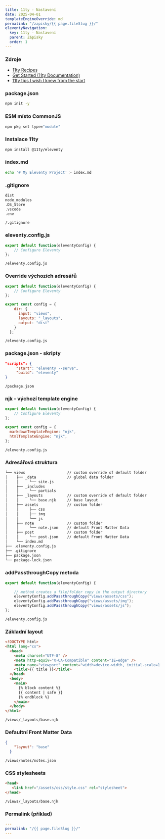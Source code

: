 ```yaml
---
title: 11ty - Nastavení
date: 2025-04-01
templateEngineOverride: md
permalink: "/zapisky/{{ page.fileSlug }}/"
eleventyNavigation:
  key: 11ty - Nastavení
  parent: Zápisky
  order: 1
---
```

### Zdroje
- [11ty Recipes](https://11ty.recipes)
- [Get Started (11ty Documentation)](https://www.11ty.dev/docs/)
- [11ty tips I wish I knew from the start](https://davidea.st/articles/11ty-tips-i-wish-i-knew-from-the-start/)
### package.json
```bash
npm init -y
```
### ESM místo CommonJS
```bash
npm pkg set type="module"
```
### Instalace 11ty
```bash
npm install @11ty/eleventy
```
### index.md
```bash
echo '# My Eleventy Project' > index.md
```
### .gitignore
```txt
dist          
node_modules
.DS_Store
.vscode
.env
```
`/.gitignore`
### eleventy.config.js
```js
export default function(eleventyConfig) {
	// Configure Eleventy
};
```
`/eleventy.config.js`
### Override výchozích adresářů
```js
export default function(eleventyConfig) {
	// Configure Eleventy
};

export const config = {
    dir: {
      input: "views",  
      layouts: "_layouts",
      output: "dist"
    }
  };
```
`/eleventy.config.js`
### package.json - skripty
```json
"scripts": {
     "start": "eleventy --serve",
     "build": "eleventy"
}
```
`/package.json`
### njk - výchozí template engine
```js
export default function(eleventyConfig) {
	// Configure Eleventy
};

export const config = {
  markdownTemplateEngine: "njk",
  htmlTemplateEngine: "njk",
};
```
`/eleventy.config.js`
### Adresářová struktura
```txt
└── views                   // custom override of default folder 
│    ├── _data              // global data folder
│    │     └── site.js      
│    ├── _includes
│    │     └── partials   
│    ├── _layouts           // custom override of default folder 
│    │     └── base.njk     // base layout
│    ├── assets             // custom folder
│    │     ├── css          
│    │     ├── img          
│    │     └── js           
│    ├── note               // custom folder
│    │     └── note.json    // default Front Matter Data 
│    ├── post               // custom folder
│    │     └── post.json    // default Front Matter Data 
│    └── index.md           
├── .eleventy.config.js            
├── .gitignore              
├── package.json            
└── package-lock.json       
```
### addPassthroughCopy metoda
```js
export default function(eleventyConfig) {

    // method creates a file/folder copy in the output directory
	eleventyConfig.addPassthroughCopy("views/assets/css");
    eleventyConfig.addPassthroughCopy("views/assets/img");
    eleventyConfig.addPassthroughCopy("views/assets/js");
};
```
`/eleventy.config.js`
### Základní layout
```html
<!DOCTYPE html>
<html lang="cs">
  <head>
    <meta charset="UTF-8" />
    <meta http-equiv="X-UA-Compatible" content="IE=edge" />
    <meta name="viewport" content="width=device-width, initial-scale=1.0" />
    <title>{{ title }}</title> 
  </head>
  <body>
    <main>
      {% block content %}
      {{ content | safe }}
      {% endblock %}    
    </main>
  </body>
</html>
```
`/views/_layouts/base.njk`
### Defaultní Front Matter Data
```json
{
    "layout": "base" 
  }
```
`/views/notes/notes.json`
### CSS stylesheets
```html
<head>
   <link href="/assets/css/style.css" rel="stylesheet"> 
</head>
```
`/views/_layouts/base.njk`
### Permalink (příklad)
```yaml
---
permalink: "/{{ page.fileSlug }}/"
---
```


